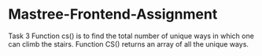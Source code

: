 # Mastree-Frontend-Assignment

Task 3 
Function cs() is to find the total number of unique ways in which one can climb the stairs.
Function CS() returns an array of all the unique ways.
